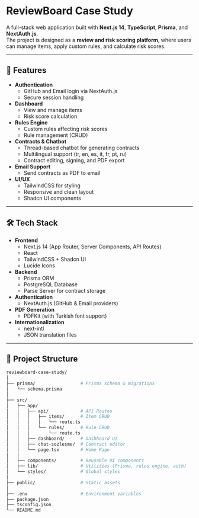 # ReviewBoard Case Study

A full-stack web application built with **Next.js 14**, **TypeScript**, **Prisma**, and **NextAuth.js**.  
The project is designed as a **review and risk scoring platform**, where users can manage items, apply custom rules, and calculate risk scores.  

---

## 🚀 Features

- **Authentication**
  - GitHub and Email login via NextAuth.js
  - Secure session handling
- **Dashboard**
  - View and manage items
  - Risk score calculation
- **Rules Engine**
  - Custom rules affecting risk scores
  - Rule management (CRUD)
- **Contracts & Chatbot**
  - Thread-based chatbot for generating contracts
  - Multilingual support (tr, en, es, it, fr, pt, ru)
  - Contract editing, signing, and PDF export
- **Email Support**
  - Send contracts as PDF to email
- **UI/UX**
  - TailwindCSS for styling
  - Responsive and clean layout
  - Shadcn UI components

---

## 🛠️ Tech Stack

- **Frontend**
  - Next.js 14 (App Router, Server Components, API Routes)
  - React
  - TailwindCSS + Shadcn UI
  - Lucide Icons
- **Backend**
  - Prisma ORM
  - PostgreSQL Database
  - Parse Server for contract storage
- **Authentication**
  - NextAuth.js (GitHub & Email providers)
- **PDF Generation**
  - PDFKit (with Turkish font support)
- **Internationalization**
  - next-intl
  - JSON translation files

---

## 📂 Project Structure

```bash
reviewboard-case-study/
│
├── prisma/                 # Prisma schema & migrations
│   └── schema.prisma
│
├── src/
│   ├── app/
│   │   ├── api/            # API Routes
│   │   │   ├── items/      # Item CRUD
│   │   │   │   └── route.ts
│   │   │   └── rules/      # Rule CRUD
│   │   │       └── route.ts
│   │   ├── dashboard/      # Dashboard UI
│   │   ├── chat-sozlesme/  # Contract editor
│   │   └── page.tsx        # Home Page
│   │
│   ├── components/         # Reusable UI components
│   ├── lib/                # Utilities (Prisma, rules engine, auth)
│   └── styles/             # Global styles
│
├── public/                 # Static assets
│
├── .env                    # Environment variables
├── package.json
├── tsconfig.json
└── README.md
